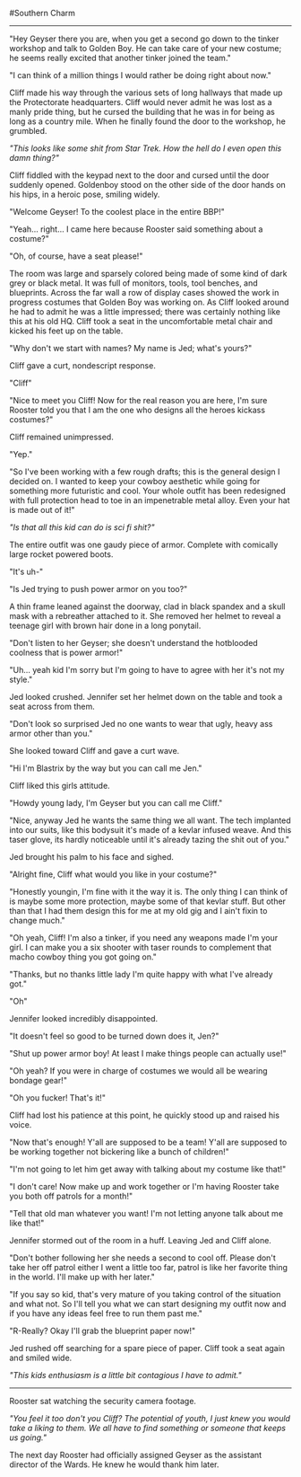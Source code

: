 #Southern Charm

***
"Hey Geyser there you are, when you get a second go down to the tinker workshop and talk to Golden Boy. He can take care of your new costume; he seems really excited that another tinker joined the team." 

"I can think of a million things I would rather be doing right about now." 

Cliff made his way through the various sets of long hallways that made up the Protectorate headquarters. Cliff would never admit he was lost as a manly pride thing, but he cursed the building that he was in for being as long as a country mile. When he finally found the door to the workshop, he grumbled. 

*"This looks like some shit from Star Trek. How the hell do I even open this damn thing?"*

Cliff fiddled with the keypad next to the door and cursed until the door suddenly opened. Goldenboy stood on the other side of the door hands on his hips, in a heroic pose, smiling widely.

"Welcome Geyser! To the coolest place in the entire BBP!"

"Yeah... right... I came here because Rooster said something about a costume?"

 "Oh, of course, have a seat please!"

The room was large and sparsely colored being made of some kind of dark grey or black metal. It was full of monitors, tools, tool benches, and blueprints. Across the far wall a row of display cases showed the work in progress costumes that Golden Boy was working on. As Cliff looked around he had to admit he was a little impressed; there was certainly nothing like this at his old HQ. Cliff took a seat in the uncomfortable metal chair and kicked his feet up on the table.

"Why don't we start with names? My name is Jed; what's yours?"

Cliff gave a curt, nondescript response.

 "Cliff"

"Nice to meet you Cliff! Now for the real reason you are here, I'm sure Rooster told you that I am the one who designs all the heroes kickass costumes?"

Cliff remained unimpressed. 

"Yep."

"So I've been working with a few rough drafts; this is the general design I decided on. I wanted to keep your cowboy aesthetic while going for something more futuristic and cool. Your whole outfit has been redesigned with full protection head to toe in an impenetrable metal alloy. Even your hat is made out of it!"

*"Is that all this kid can do is sci fi shit?"*

The entire outfit was one gaudy piece of armor. Complete with comically large rocket powered boots.

"It's uh-"

"Is Jed trying to push power armor on you too?"

A thin frame leaned against the doorway, clad in black spandex and a skull mask with a rebreather attached to it. She removed her helmet to reveal a teenage girl with brown hair done in a long ponytail.

"Don't listen to her Geyser; she doesn't understand the hotblooded coolness that is power armor!"

"Uh... yeah kid I'm sorry but I'm going to have to agree with her it's not my style." 

Jed looked crushed. Jennifer set her helmet down on the table and took a seat across from them. 

"Don't look so surprised Jed no one wants to wear that ugly, heavy ass armor other than you."

She looked toward Cliff and gave a curt wave. 

"Hi I'm Blastrix by the way but you can call me Jen."

Cliff liked this girls attitude.

"Howdy young lady, I'm Geyser but you can call me Cliff."

"Nice, anyway Jed he wants the same thing we all want. The tech implanted into our suits, like this bodysuit it's made of a kevlar infused weave. And this taser glove, its hardly noticeable until it's already tazing the shit out of you." 

Jed brought his palm to his face and sighed.

"Alright fine, Cliff what would you like in your costume?"

"Honestly youngin, I'm fine with it the way it is. The only thing I can think of is maybe some more protection, maybe some of that kevlar stuff. But other than that I had them design this for me at my old gig and I ain't fixin to change much."

"Oh yeah, Cliff! I'm also a tinker, if you need any weapons made I'm your girl. I can make you a six shooter with taser rounds to complement that macho cowboy thing you got going on."

"Thanks, but no thanks little lady I'm quite happy with what I've already got." 

"Oh" 

Jennifer looked incredibly disappointed.

"It doesn't feel so good to be turned down does it, Jen?"

"Shut up power armor boy! At least I make things people can actually use!"

"Oh yeah? If you were in charge of costumes we would all be wearing bondage gear!"

"Oh you fucker! That's it!"

Cliff had lost his patience at this point, he quickly stood up and raised his voice. 

"Now that's enough! Y'all are supposed to be a team! Y'all are supposed to be working together not bickering like a bunch of children!"

 "I'm not going to let him get away with talking about my costume like that!"

"I don't care! Now make up and work together or I'm having Rooster take you both off patrols for a month!"

"Tell that old man whatever you want! I'm not letting anyone talk about me like that!"

Jennifer stormed out of the room in a huff. Leaving Jed and Cliff alone.

"Don't bother following her she needs a second to cool off. Please don't take her off patrol either I went a little too far, patrol is like her favorite thing in the world. I'll make up with her later."

"If you say so kid, that's very mature of you taking control of the situation and what not. So I'll tell you what we can start designing my outfit now and if you have any ideas feel free to run them past me."

"R-Really? Okay I'll grab the blueprint paper now!"

Jed rushed off searching for a spare piece of paper. Cliff took a seat again and smiled wide.

*"This kids enthusiasm is a little bit contagious I have to admit."*

***
Rooster sat watching the security camera footage.

*"You feel it too don't you Cliff? The potential of youth, I just knew you would take a liking to them. We all have to find something or someone that keeps us going."*

The next day Rooster had officially assigned Geyser as the assistant director of the Wards. He knew he would thank him later.